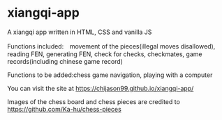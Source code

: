 # xiangqi-app
A xiangqi app written in HTML, CSS and vanilla JS

Functions included:　movement of the pieces(illegal moves disallowed), reading FEN, generating FEN, check for checks, checkmates, game records(including chinese game record)

Functions to be added:chess game navigation, playing with a computer

You can visit the site at https://chijason99.github.io/xiangqi-app/ 

Images of the chess board and chess pieces are credited to https://github.com/Ka-hu/chess-pieces 
